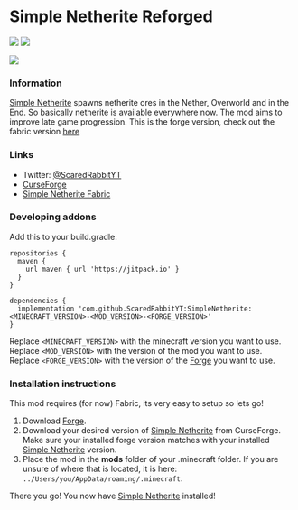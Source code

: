 # Simple Netherite Reforged

[![](https://github.com/ScaredRabbitYT/Images/blob/patch-1/Simple%20Netherite/Simple%20Netherite%20Forge/Downloads.svg)](https://www.curseforge.com/minecraft/mc-mods/simple-netherite)
[![](https://github.com/ScaredRabbitYT/Images/blob/patch-1/Simple%20Netherite/Simple%20Netherite%20Forge/Versions.svg)](https://www.curseforge.com/minecraft/mc-mods/simple-netherite)  

[![](https://jitpack.io/v/ScaredRabbitYT/SimpleNetherite-Reforged.svg)](https://jitpack.io/#ScaredRabbitYT/SimpleNetherite-Reforged) 


### Information
[Simple Netherite](https://www.curseforge.com/minecraft/mc-mods/simple-netherite-reforged) spawns netherite ores in the Nether, Overworld and in the End. So basically netherite is available everywhere now. The mod aims to improve late game progression. This is the forge version, check out the fabric version [here](https://github.com/ScaredRabbitYT/SimpleNetherite)

### Links
* Twitter: [@ScaredRabbitYT](https://twitter.com/ScaredRabbitYT)
* [CurseForge](https://www.curseforge.com/minecraft/mc-mods/simple-netherite-reforged)
* [Simple Netherite Fabric](https://github.com/ScaredRabbitYT/SimpleNetherite)

### Developing addons
Add this to your build.gradle:

``` 
repositories {
  maven {
    url maven { url 'https://jitpack.io' }
  }
}

dependencies {
  implementation 'com.github.ScaredRabbitYT:SimpleNetherite:<MINECRAFT_VERSION>-<MOD_VERSION>-<FORGE_VERSION>'
}
``` 
Replace ` <MINECRAFT_VERSION> ` with the minecraft version you want to use.
Replace ` <MOD_VERSION> ` with the version of the mod you want to use.
Replace ` <FORGE_VERSION> ` with the version of the [Forge](https://files.minecraftforge.net) you want to use.

### Installation instructions
This mod requires (for now) Fabric, its very easy to setup so lets go!

1. Download [Forge](https://files.minecraftforge.net).
2. Download your desired version of [Simple Netherite](https://www.curseforge.com/minecraft/mc-mods/simple-netherite-reforged) from CurseForge. Make sure your installed forge version matches with your installed [Simple Netherite](https://www.curseforge.com/minecraft/mc-mods/simple-netheritereforged) version.
3. Place the mod in the **mods** folder of your .minecraft folder. If you are unsure of where that is located, it is here: `../Users/you/AppData/roaming/.minecraft`.  

There you go! You now have [Simple Netherite](https://www.curseforge.com/minecraft/mc-mods/simple-netherite-reforged) installed!



